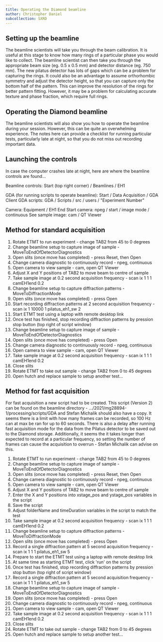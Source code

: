 ```yaml
---
title: Operating the Diamond beamline
author: Christopher Daniel
subcollection: SXRD
---
```


## Setting up the beamline

The beamline scientists will take you through the beam calibration. It is useful at this stage to know how many rings of a particular phase you would like to collect. The beamline scientist can then take you through the appropriate beam size (eg. 0.5 x 0.5 mm) and detector distance (eg. 750 mm). The new pilatus detector has lots of gaps which can be a problem for capturing the rings. It could also be an advantage to assume orthorhombic symmetry and adjust the detector height, so that you can capture only the bottom half of the pattern. This can improve the resolution of the rings for better pattern fitting. However, it may be a problem for calculating accurate texture and phase fraction, which require full rings.

## Operating the Diamond beamline

The beamline scientists will also show you how to operate the beamline during your session. However, this can be quite an overwhelming experience. The notes here can provide a checklist for running particular tests, particularly late at night, so that you do not miss out recording important data.

## Launching the controls

In case the computer crashes late at night, here are where the beamline controls are found...

Beamline controls: Start (top right corner) / Beamlines / EH1

GDA (for running scripts to operate beamline): Start / Data Acquisition / GDA Client
GDA scripts: GDA / Scripts / src / users / "Experiment Number"

Camera: Equipment / EH1 End
Start camera: npeg / start / image mode / continuous
See sample image: cam / QT Viewer


## Method for standard acquisition

1. Rotate ETMT to run experiment - change TAB2 from 45 to 0 degrees
2. Change beamline setup to capture image of sample - MoveToEndOfDetectorDiagnostics
3. Open slits (once move has completed) - press Reset, then Open
4. Change camera diagnostic to continuously record - npeg, continuous
5. Open camera to view sample - cam, open QT Viewer 
6. Adjust X and Y positions of TAB2 to move beam to centre of sample
7. Take sample image at 0.2 second acquisition frequency - scan ix 1 1 1 camEH1end 0.2 
8. Change beamline setup to capture diffraction patterns - MoveToDiffractionMode
9. Open slits (once move has completed) - press Open
10. Start recording diffraction patterns at 2 second acquisition frequency - scan ix 1 10000 1 pilatus_eh1_sw 2
11. Start ETMT test using a laptop with remote desktop link
12. Once test has finished, stop recording diffraction patterns by pression stop button (top right of script window)
13. Change beamline setup to capture image of sample - MoveToEndOfDetectorDiagnostics
14. Open slits (once move has completed) - press Open
15. Change camera diagnostic to continuously record - npeg, continuous
16. Open camera to view sample - cam, open QT Viewer
17. Take sample image at 0.2 second acquisition frequency - scan ix 1 1 1 camEH1end 0.2 
18. Close slits
19. Rotate ETMT to take out sample - change TAB2 from 0 to 45 degrees
20. Open hutch and replace sample to setup another test...

## Method for fast acquisition

For fast acquisition a new script had to be created. This script (Version 2) can be found on the beamline directory - .../2021/mg28894-1/processing/scripts/GDA and Stefan Michalik should also have a copy. It seems there is a limit with how many frames can be recorded, so 100 Hz can at max be ran for up to 60 seconds. There is also a delay after running fast acquisition mode for the data from the Pilatus detector to be saved out to the Diamond storage. Additionally, it seems the it takes longer than expected to record at a particular frequency, so setting the number of frames can cause the acquisition to overrun - Stefan Michalik can advise on this.

1. Rotate ETMT to run experiment - change TAB2 from 45 to 0 degrees
2. Change beamline setup to capture image of sample - MoveToEndOfDetectorDiagnostics
3. Open slits (once move has completed) - press Reset, then Open
4. Change camera diagnostic to continuously record - npeg, continuous
5. Open camera to view sample - cam, open QT Viewer 
6. Adjust X and Y positions of TAB2 to move beam to centre of sample
7. Enter the X and Y positions into xstage_pos and ystage_pos variables in the script
8. Save the script
9. Adjust folderName and timeDuration variables in the script to match the test
10. Take sample image at 0.2 second acquisition frequency - scan ix 1 1 1 camEH1end 0.2
11. Change beamline setup to capture diffraction patterns - MoveToDiffractionMode
12. Open slits (once move has completed) - press Open
13. Record a single diffraction pattern at 5 second acquisition frequency - scan ix 1 1 1 pilatus_eh1_sw 5
15. Prepare to start the ETMT test using a laptop with remote desktop link
16. At same time as starting ETMT test, click 'run' on the script
17. Once test has finished, stop recording diffraction patterns by pression stop button (top right of script window)
18. Record a single diffraction pattern at 5 second acquisition frequency - scan ix 1 1 1 pilatus_eh1_sw 5
19. Change beamline setup to capture image of sample - MoveToEndOfDetectorDiagnostics
20. Open slits (once move has completed) - press Open
21. Change camera diagnostic to continuously record - npeg, continuous
22. Open camera to view sample - cam, open QT Viewer
23. Take sample image at 0.2 second acquisition frequency - scan ix 1 1 1 camEH1end 0.2 
24. Close slits
25. Rotate ETMT to take out sample - change TAB2 from 0 to 45 degrees
26. Open hutch and replace sample to setup another test...
